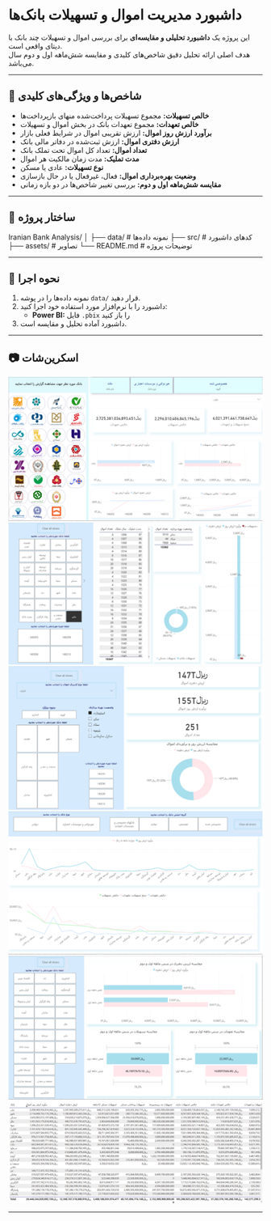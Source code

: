 # داشبورد مدیریت اموال و تسهیلات بانک‌ها

این پروژه یک **داشبورد تحلیلی و مقایسه‌ای** برای بررسی اموال و تسهیلات چند بانک با دیتای واقعی است.  
هدف اصلی ارائه تحلیل دقیق شاخص‌های کلیدی و مقایسه شش‌ماهه اول و دوم سال می‌باشد.

---

## 🔹 شاخص‌ها و ویژگی‌های کلیدی

- **خالص تسهیلات:** مجموع تسهیلات پرداخت‌شده منهای بازپرداخت‌ها  
- **خالص تعهدات:** مجموع تعهدات بانک در بخش اموال و تسهیلات  
- **برآورد ارزش روز اموال:** ارزش تقریبی اموال در شرایط فعلی بازار  
- **ارزش دفتری اموال:** ارزش ثبت‌شده در دفاتر مالی بانک  
- **تعداد اموال:** تعداد کل اموال تحت تملک بانک  
- **مدت تملیک:** مدت زمان مالکیت هر اموال  
- **نوع تسهیلات:** عادی یا مسکن  
- **وضعیت بهره‌برداری اموال:** فعال، غیرفعال یا در حال بازسازی  
- **مقایسه شش‌ماهه اول و دوم:** بررسی تغییر شاخص‌ها در دو بازه زمانی

---

## 📁 ساختار پروژه

Iranian Bank Analysis/
│
├── data/ # نمونه داده‌ها
├── src/ # کدهای داشبورد 
├── assets/ # تصاویر 
└── README.md # توضیحات پروژه

---

## 🚀 نحوه اجرا

1. نمونه داده‌ها را در پوشه `data/` قرار دهید.
2. داشبورد را با نرم‌افزار مورد استفاده خود اجرا کنید:  
   - **Power BI:** فایل `.pbix` را باز کنید  
3. داشبورد آماده تحلیل و مقایسه است.

---

## 📷 اسکرین‌شات

![Dashboard Screenshot](Assets/Dashboard1.png)
![Dashboard Screenshot](Assets/Dashboard2.png)
![Dashboard Screenshot](Assets/Dashboard3.png)
![Dashboard Screenshot](Assets/Dashboard4.png)
![Dashboard Screenshot](Assets/Dashboard5.png)
![Dashboard Screenshot](Assets/Dashboard6.png)

---

